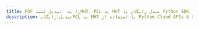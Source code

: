 ---title: PDF را به  تبدیل کنیدMHT، PCL به MHT مبدل رایگان یا Python SDKdescription: تبدیل رایگانPCL به MHT با استفاده از Python Cloud APIs & SDK همچنین اسناد PDF را در Cloud ایجاد، ویرایش و رندر کنید.---